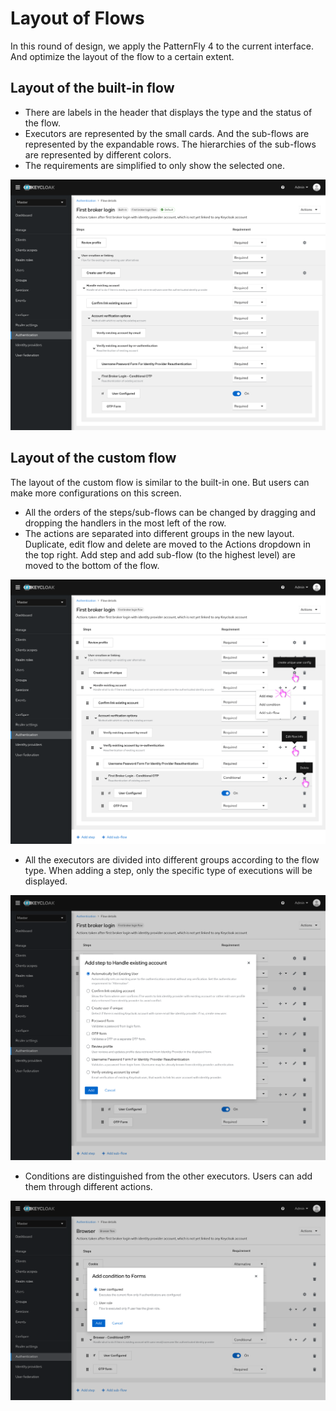 # Layout of Flows

In this round of design, we apply the PatternFly 4 to the current interface. And optimize the layout of the flow to a certain extent.

## Layout of the built-in flow

* There are labels in the header that displays the type and the status of the flow.
* Executors are represented by the small cards. And the sub-flows are represented by the expandable rows. The hierarchies of the sub-flows are represented by different colors.
* The requirements are simplified to only show the selected one.

![BuiltinFlow](./images/detail1.png)

## Layout of the custom flow

The layout of the custom flow is similar to the built-in one. But users can make more configurations on this screen.

* All the orders of the steps/sub-flows can be changed by dragging and dropping the handlers in the most left of the row.
* The actions are separated into different groups in the new layout. Duplicate, edit flow and delete are moved to the Actions dropdown in the top right. Add step and add sub-flow (to the highest level) are moved to the bottom of the flow.

![CustomFlow](./images/detail2.png)

* All the executors are divided into different groups according to the flow type. When adding a step, only the specific type of executions will be displayed.

![Executors](./images/detail3.png)

* Conditions are distinguished from the other executors. Users can add them through different actions.

![Conditions](./images/detail4.png)

